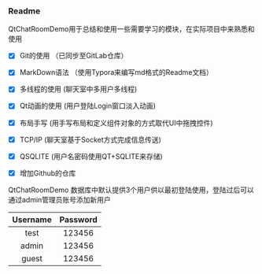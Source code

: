 ### Readme

QtChatRoomDemo用于总结和使用一些需要学习的模块，在实际项目中来熟悉和使用

- [x] Git的使用  （已同步至GitLab仓库）
- [x] MarkDown语法 （使用Typora来编写md格式的Readme文档）
- [x] 多线程的使用 (聊天室中多用户多线程)
- [x] Qt动画的使用 (用户登陆Login窗口淡入动画)
- [x] 布局手写 (用手写布局和定义组件对象的方式取代UI中拖拽控件)
- [x] TCP/IP (聊天室基于Socket方式完成信息传送)
- [x] QSQLITE (用户名密码使用QT+SQLITE来存储)
- [x] 增加Github的仓库



QtChatRoomDemo 数据库中默认提供3个用户供以最初登陆使用，登陆过后可以通过admin管理员账号添加新用户

| Username | Password |
| :------: | :------: |
|   test   |  123456  |
|  admin   |  123456  |
|  guest   |  123456  |

